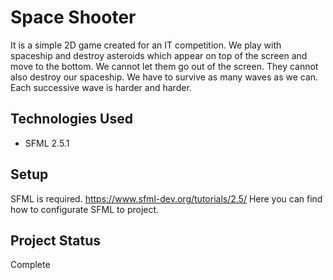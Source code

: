# Space Shooter
It is a simple 2D game created for an IT competition. We play with spaceship and destroy asteroids which appear on top of the screen and move to the bottom. We cannot let them go out of the screen. They cannot also destroy our spaceship. We have to survive as many waves as we can. Each successive wave is harder and harder. 

## Technologies Used
- SFML 2.5.1

## Setup
SFML is required. 
https://www.sfml-dev.org/tutorials/2.5/ Here you can find how to configurate SFML to project.

## Project Status
Complete

